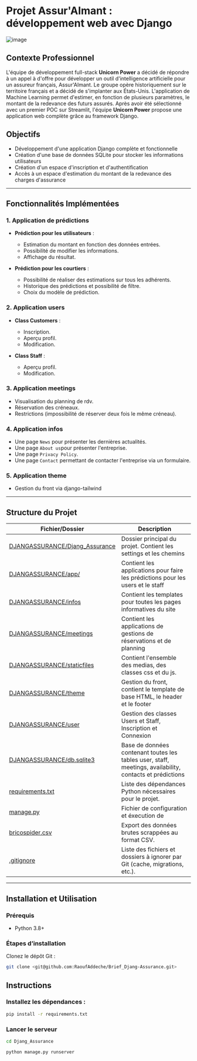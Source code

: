 # Projet Assur'AImant : développement web avec Django

![image](logo.jpg)


## Contexte Professionnel

L'équipe de développement full-stack **Unicorn Power** a décidé de répondre à un appel à d'offre pour développer un outil d'intelligence artificielle pour un assureur français, Assur'AImant. Le groupe opère historiquement sur le territoire français et a décidé de s'implanter aux États-Unis. L'application de Machine Learning permet d'estimer, en fonction de plusieurs paramètres, le montant de la redevance des futurs assurés.
Après avoir été sélectionné avec un premier POC sur Streamlit, l'équipe **Unicorn Power** propose une application web complète grâce au framework Django.


## Objectifs
- Développement d'une application Django complète et fonctionnelle
- Création d'une base de données SQLite pour stocker les informations utilisateurs
- Création d'un espace d'inscription et d'authentification
- Accès à un espace d'estimation du montant de la redevance des charges d'assurance

---

## Fonctionnalités Implémentées

### 1. Application de prédictions
- **Prédiction pour les utilisateurs** :
  - Estimation du montant en fonction des données entrées.
  - Possibilité de modifier les informations.
  - Affichage du résultat.

- **Prédiction pour les courtiers** :
  - Possibilité de réaliser des estimations sur tous les adhérents.
  - Historique des prédictions et possibilité de filtre.
  - Choix du modèle de prédiction.


### 2. Application users
- **Class Customers** :
  - Inscription.
  - Aperçu profil.
  - Modification.

- **Class Staff** :
  - Aperçu profil.
  - Modification.

### 3. Application meetings
- Visualisation du planning de rdv.
- Réservation des  créneaux.
- Restrictions (impossibilité de réserver deux fois le même créneau).

### 4. Application infos
- Une page `News` pour présenter les dernières actualités.
- Une page `About us`pour présenter l'entreprise.
- Une page `Privacy Policy`.
- Une page `Contact` permettant de contacter l'entreprise via un formulaire.

### 5. Application theme
- Gestion du front via django-tailwind


---



## Structure du Projet

| Fichier/Dossier              | Description                                                                 |
|------------------------------|-----------------------------------------------------------------------------|
| [DJANGASSURANCE/Djang_Assurance](Djang_assurance)             | Dossier principal du projet. Contient les settings et les chemins                                               |
| [DJANGASSURANCE/app/](DJANGASSURANCE/app)      | Contient les applications pour faire les prédictions pour les users et le staff                     |
| [DJANGASSURANCE/infos](DJANGASSURANCE/infos) | Contient les templates pour toutes les pages informatives du site                           |
| [DJANGASSURANCE/meetings](DJANGASSURANCE/meetings)    | Contient les applications de gestions de réservations et de planning                      |
| [DJANGASSURANCE/staticfiles](DJANGASSURANCE/staticfiles)      | Contient l'ensemble des medias, des classes css et du js.           |
| [DJANGASSURANCE/theme](DJANGASSURANCE/theme)   | Gestion du front, contient le template de base HTML, le header et le footer    |
| [DJANGASSURANCE/user](DJANGASSURANCE/user)  | Gestion des classes Users et Staff, Inscription et Connexion         |
| [DJANGASSURANCE/db.sqlite3](DJANGASSURANCE/db.sqlite3)     | Base de données contenant toutes les tables user, staff, meetings, availability, contacts et prédictions                                      |
| [requirements.txt](requirements.txt)           | Liste des dépendances Python nécessaires pour le projet.                   |
| [manage.py](manage.py)                | Fichier de configuration et éxecution de                    |
| [bricospider.csv](bricospider.csv)           | Export des données brutes scrappées au format CSV.                                                           |
| [.gitignore](.gitignore)              | Liste des fichiers et dossiers à ignorer par Git (cache, migrations, etc.).      |


---

## Installation et Utilisation

### Prérequis
- Python 3.8+


### Étapes d’installation

Clonez le dépôt Git :

   ```bash
   git clone <git@github.com:RaoufAddeche/Brief_Djang-Assurance.git>
   ```

## Instructions

### Installez les dépendances :
```bash
pip install -r requirements.txt
```

### Lancer le serveur

```bash
cd Djang_Assurance

python manage.py runserver
```

